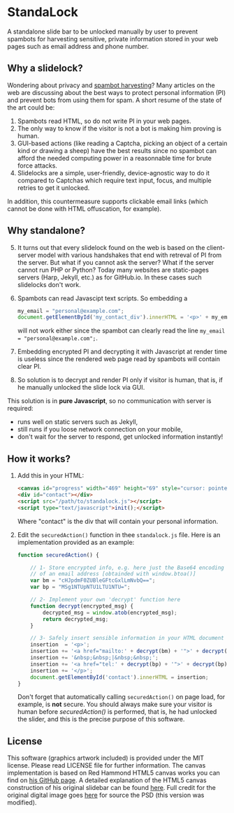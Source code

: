 StandaLock
==========
A standalone slide bar to be unlocked manually by user to prevent spambots for harvesting sensitive, private information stored in your web pages such as email address and phone number.

Why a slidelock?
---------------
Wondering about privacy and [spambot harvesting](http://en.wikipedia.org/wiki/Email_address_harvesting)? Many articles on the web are discussing about the best ways to protect personal information (PI) and prevent bots from using them for spam.
A short resume of the state of the art could be:
  1. Spambots read HTML, so do not write PI in your web pages.
  2. The only way to know if the visitor is not a bot is making him proving is human.
  3. GUI-based actions (like reading a Captcha, picking an object of a certain kind or drawing a sheep) have the best results since no spambot can afford the needed computing power in a reasonnable time for brute force attacks.
  4. Slidelocks are a simple, user-friendly, device-agnostic way to do it compared to Captchas which require text input, focus, and multiple retries to get it unlocked.

In addition, this countermeasure supports clickable email links (which cannot be done with HTML offuscation, for example).

Why standalone?
---------------
  5. It turns out that every slidelock found on the web is based on the client-server model with various handshakes that end with retreval of PI from the server. But what if you cannot ask the server? What if the server cannot run PHP or Python? Today many websites are static-pages servers (Harp, Jekyll, etc.) as for GitHub.io. In these cases such slidelocks don't work.
  6. Spambots can read Javascipt text scripts. So embedding a

     ```javascript
     my_email = "personal@example.com";
     document.getElementById('my_contact_div').innerHTML = '<p>' + my_email + '</p>';
     ```
     will not work either since the spambot can clearly read the line `my_email = "personal@example.com";`.
  7. Embedding encrypted PI and decrypting it with Javascript at render time is useless since the rendered web page read by spambots  will contain clear PI.
  8. So solution is to decrypt and render PI only if visitor is human, that is, if he manually unlocked the slide lock via GUI.

This solution is in **pure Javascript**, so no communication with server is required:
* runs well on static servers such as Jekyll,
* still runs if you loose network connection on your mobile,
* don't wait for the server to respond, get unlocked information instantly!

How it works?
---------------
  1. Add this in your HTML:
     ```html
     <canvas id="progress" width="469" height="69" style="cursor: pointer;"></canvas>
     <div id="contact"></div>
     <script src="/path/to/standalock.js"></script>
     <script type="text/javascript">init();</script>
     ```
     Where "contact" is the div that will contain your personal information.

  2. Edit the ```securedAction()``` function in thee ```standalock.js``` file.
     Here is an implementation provided as an example:
     ```javascript
     function securedAction() {
     
         // 1- Store encrypted info, e.g. here just the Base64 encoding
         // of an email address [obtainded with window.btoa()]
         var bm = "cHJpdmF0ZUBleGFtcGxlLmNvbQ==";
         var bp = "MSg1NTUpNTU1LTU1NTU=";
     
         // 2- Implement your own 'decrypt' function here
         function decrypt(encrypted_msg) {
             decrypted_msg = window.atob(encrypted_msg);
             return decrypted_msg;
         }
     
         // 3- Safely insert sensible information in your HTML document
         insertion  = '<p>';
         insertion += '<a href="mailto:' + decrypt(bm) + '">' + decrypt(bm) + '</a>';
         insertion += '&nbsp;&nbsp;|&nbsp;&nbsp;';
         insertion += '<a href="tel:' + decrypt(bp) + '">' + decrypt(bp) + '</a>';
         insertion += '</p>';
         document.getElementById('contact').innerHTML = insertion;
     }
     ```
     Don't forget that automatically calling ```securedAction()``` on page load, for example, is **not** secure. You should always make sure your visitor is human before *securedAction()* is performed, that is, he had unlocked the slider, and this is the precise purpose of this software.

License
-------
This software (graphics artwork included) is provided under the MIT license. Please read LICENSE file for further information.
The canvas implementation is based on Red Hammond HTML5 canvas works you can find on [his GitHub page](https://github.com/rheh/HTML5-canvas-projects/tree/master/progress). A detailed explanation of the HTML5 canvas construction of his original slidebar can be found [here](http://geeksretreat.wordpress.com/2012/08/13/a-progress-bar-using-html5s-canvas/). 
Full credit for the original digital image goes [here](http://365psd.com/day/106/) for source the PSD (this version was modified).

